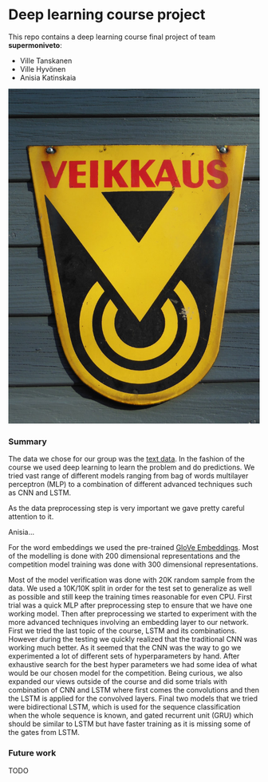 # Deep learning course project

This repo contains a deep learning course final project of team **supermoniveto**:
- Ville Tanskanen
- Ville Hyvönen
- Anisia Katinskaia

![](veikkaus.JPG)

### Summary

The data we chose for our group was the [text data](https://keras.io/datasets/#reuters-newswire-topics-classification). In the fashion of the course we used deep learning to learn the problem and do predictions. We tried vast range of different models ranging from bag of words multilayer perceptron (MLP) to a combination of different advanced techniques such as CNN and LSTM.

As the data preprocessing step is very important we gave pretty careful attention to it.

Anisia...

For the word embeddings we used the pre-trained [GloVe Embeddings](https://nlp.stanford.edu/projects/glove/). Most of the modelling is done with 200 dimensional representations and the competition model training was done with 300 dimensional representations.

Most of the model verification was done with 20K random sample from the data. We used a 10K/10K split in order for the test set to generalize as well as possible and still keep the training times reasonable for even CPU. First trial was a quick MLP after preprocessing step to ensure that we have one working model. Then after preprocessing we started to experiment with the more advanced techniques involving an embedding layer to our network.
First we tried the last topic of the course, LSTM and its combinations. However during the testing we quickly realized that the traditional CNN was working much better. As it seemed that the CNN was the way to go we experimented a lot of different sets of hyperparameters by hand. After exhaustive search for the best hyper parameters we had some idea of what would be our chosen model for the competition. Being curious, we also expanded our views outside of the course and did some trials with combination of CNN and LSTM where first comes the convolutions and then the LSTM is applied for the convolved layers. Final two models that we tried were bidirectional LSTM, which is used for the sequence classification when the whole sequence is known, and gated recurrent unit (GRU) which should be similar to LSTM but have faster training as it is missing some of the gates from LSTM.

### Future work

TODO
